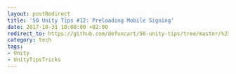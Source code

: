 ```yaml
---
layout: postRedirect
title: '50 Unity Tips #12: Preloading Mobile Signing'
date: 2017-10-31 10:00:00 +02:00
redirect_to: https://github.com/defuncart/50-unity-tips/tree/master/%2312-PreloadingMobileSigning
category: tech
tags:
- Unity
- UnityTipsTricks
---
```

